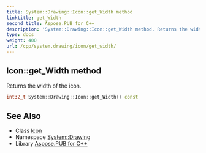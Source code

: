 ```yaml
---
title: System::Drawing::Icon::get_Width method
linktitle: get_Width
second_title: Aspose.PUB for C++
description: 'System::Drawing::Icon::get_Width method. Returns the width of the icon in C++.'
type: docs
weight: 400
url: /cpp/system.drawing/icon/get_width/
---
```

## Icon::get_Width method


Returns the width of the icon.

```cpp
int32_t System::Drawing::Icon::get_Width() const
```

## See Also

* Class [Icon](../)
* Namespace [System::Drawing](../../)
* Library [Aspose.PUB for C++](../../../)
